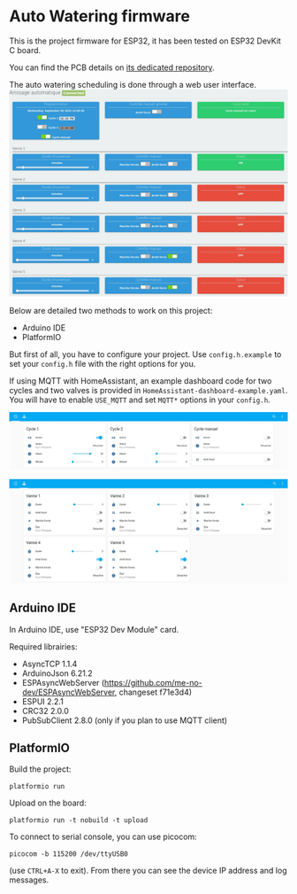 # Auto Watering firmware

This is the project firmware for ESP32, it has been tested on ESP32 DevKit C
board.

You can find the PCB details on [its dedicated repository](https://github.com/auto-watering/pcb).

The auto watering scheduling is done through a web user interface.
![Web GUI](screenshots/web_gui.webp)

Below are detailed two methods to work on this project:
- Arduino IDE
- PlatformIO

But first of all, you have to configure your project.
Use `config.h.example` to set your `config.h` file with the right options for
you.

If using MQTT with HomeAssistant, an example dashboard code for two cycles and
two valves is provided in `HomeAssistant-dashboard-example.yaml`. You will have
to enable `USE_MQTT` and set `MQTT*` options in your `config.h`.

![Scheduling through HomeAssistant](screenshots/ha_scheduling.webp)

![Managing valves through HomeAssistant](screenshots/ha_valves.webp)

## Arduino IDE

In Arduino IDE, use "ESP32 Dev Module" card.

Required librairies:
- AsyncTCP 1.1.4
- ArduinoJson 6.21.2
- ESPAsyncWebServer (https://github.com/me-no-dev/ESPAsyncWebServer, changeset f71e3d4)
- ESPUI 2.2.1
- CRC32 2.0.0
- PubSubClient 2.8.0 (only if you plan to use MQTT client)

## PlatformIO

Build the project:
```
platformio run
```

Upload on the board:
```
platformio run -t nobuild -t upload
```

To connect to serial console, you can use picocom:
```
picocom -b 115200 /dev/ttyUSB0
```
(use `CTRL+A-X` to exit).
From there you can see the device IP address and log messages.
